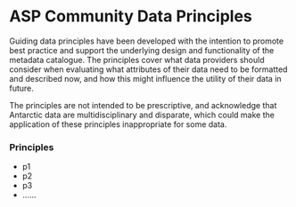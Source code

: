 # ASP Community Data Principles

Guiding data principles have been developed with the intention to promote best practice and support the underlying design and functionality of the metadata catalogue. The principles cover what data providers should consider when evaluating what attributes of their data need to be formatted and described now, and how this might influence the utility of their data in future.  

The principles are not intended to be prescriptive, and acknowledge that Antarctic data are multidisciplinary and disparate, which could make the application of these principles inappropriate for some data. 

### Principles

- p1
- p2
- p3
- ......